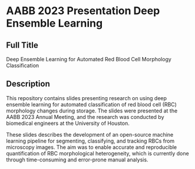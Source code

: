 # AABB 2023 Presentation Deep Ensemble Learning
 ## Full Title
 Deep Ensemble Learning for Automated Red Blood Cell Morphology Classification  
 
 ## Description
 This repository contains slides presenting research on using deep ensemble learning for automated classification of red blood cell (RBC) morphology changes during storage. The slides were presented at the AABB 2023 Annual Meeting, and the research was conducted by biomedical engineers at the University of Houston.
 
 These slides describes the development of an open-source machine learning pipeline for segmenting, classifying, and tracking RBCs from microscopy images. The aim was to enable accurate and reproducible quantification of RBC morphological heterogeneity, which is currently done through time-consuming and error-prone manual analysis.  
 
